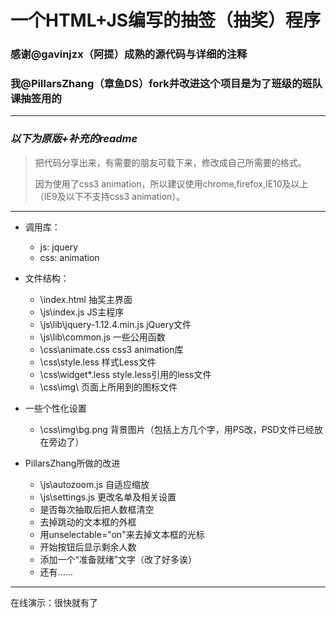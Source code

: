 # 一个HTML+JS编写的抽签（抽奖）程序

### 感谢@gavinjzx（阿提）成熟的源代码与详细的注释

### 我@PillarsZhang（章鱼DS）fork并改进这个项目是为了班级的班队课抽签用的

***

### *以下为原版+补充的readme*

> 把代码分享出来，有需要的朋友可载下来，修改成自己所需要的格式。
>
>因为使用了css3 animation，所以建议使用chrome,firefox,IE10及以上（IE9及以下不支持css3 animation）。

***

- 调用库：
  - js: jquery
  - css: animation

- 文件结构：
  - \index.html  			抽奖主界面
  - \js\index.js	 		JS主程序
  - \js\lib\jquery-1.12.4.min.js	jQuery文件
  - \js\lib\common.js		一些公用函数
  - \css\animate.css		css3 animation库
  - \css\style.less			样式Less文件
  - \css\widget\*.less		style.less引用的less文件
  - \css\img\			页面上所用到的图标文件

- 一些个性化设置
  - \css\img\bg.png 背景图片（包括上方几个字，用PS改，PSD文件已经放在旁边了）

- PillarsZhang所做的改进
  - \js\autozoom.js 自适应缩放
  - \js\settings.js 更改名单及相关设置
  - 是否每次抽取后把人数框清空
  - 去掉跳动的文本框的外框
  - 用unselectable="on"来去掉文本框的光标
  - 开始按钮后显示剩余人数
  - 添加一个“准备就绪”文字（改了好多诶）
  - 还有......
***
在线演示：很快就有了

